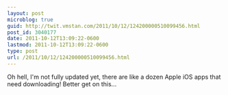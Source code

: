 ```yaml
---
layout: post
microblog: true
guid: http://twit.vmstan.com/2011/10/12/124200000510099456.html
post_id: 3040177
date: 2011-10-12T13:09:22-0600
lastmod: 2011-10-12T13:09:22-0600
type: post
url: /2011/10/12/124200000510099456.html
---
```

Oh hell, I'm not fully updated yet, there are like a dozen Apple iOS apps that need downloading! Better get on this...
